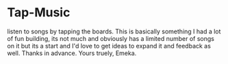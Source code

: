 # Tap-Music
listen to songs by tapping the boards.
This is basically something I had a lot of fun building, its not much and obviously has a limited number of songs on it but its a start and I'd love to get ideas to expand it and feedback as well. Thanks in advance.
  Yours truely,
  Emeka.

